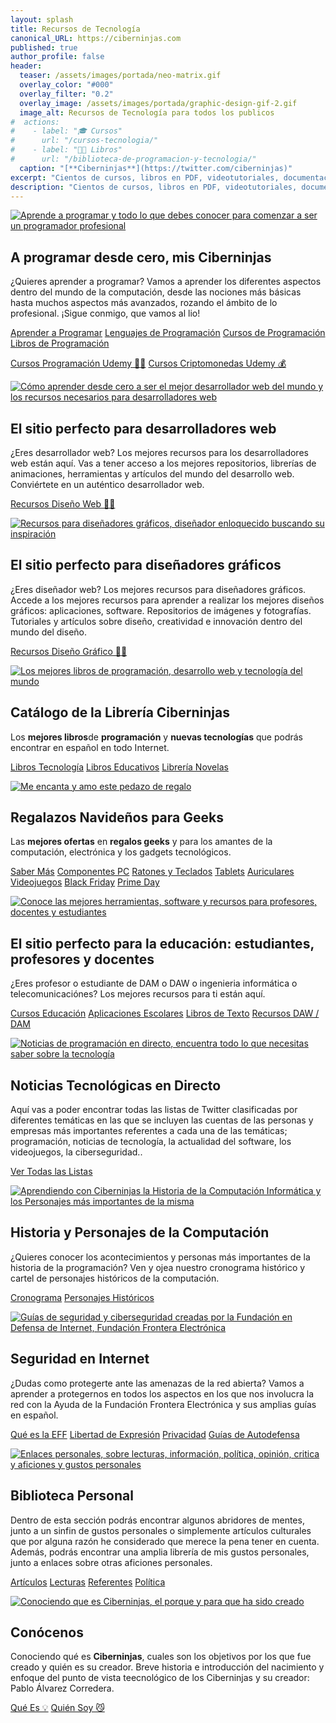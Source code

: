 ```yaml
---
layout: splash
title: Recursos de Tecnología
canonical_URL: https://ciberninjas.com
published: true
author_profile: false
header:
  teaser: /assets/images/portada/neo-matrix.gif
  overlay_color: "#000"
  overlay_filter: "0.2"
  overlay_image: /assets/images/portada/graphic-design-gif-2.gif
  image_alt: Recursos de Tecnología para todos los publicos
#  actions:
#    - label: "🎓 Cursos"
#      url: "/cursos-tecnologia/"
#    - label: "👨‍💻 Libros"
#      url: "/biblioteca-de-programacion-y-tecnologia/"
  caption: "[**Ciberninjas**](https://twitter.com/ciberninjas)"
excerpt: "Cientos de cursos, libros en PDF, videotutoriales, documentación, artículos, software y mucho más.."
description: "Cientos de cursos, libros en PDF, videotutoriales, documentación, artículos, software y mucho más.."
---
```


<!-- CAJA 1 PROGRAMACION-->
<div class="feature__wrapper">
<div class="feature__item--left">
    <div class="archive__item">
        <div class="archive__item-teaser">
            <a href="/programar/" title="Cómo aprender a programar desde cero para principiantes y recursos para programadores y desarrolladores web"><img src="/assets/images/portada/neo-matrix.gif" alt="Aprende a programar y todo lo que debes conocer para comenzar a ser un programador profesional"></a>
        </div>
        <div class="archive__item-body">
            <h2 class="archive__item-title">A programar desde cero, mis Ciberninjas</h2>
            <div class="archive__item-excerpt">
                <p>¿Quieres aprender a programar? Vamos a aprender los diferentes aspectos dentro del mundo de la computación, desde las nociones más básicas hasta muchos aspectos más avanzados, rozando el ámbito de lo profesional. ¡Sigue conmigo, que vamos al lio!</p>
            </div>
            <p><a href="/programar/" title="Cómo aprender a programar desde cero para principiantes y recursos para programadores y desarrolladores web" class="btn btn--inverse btn--large">Aprender a Programar</a> <a href="/lenguajes-programacion/" class="btn btn--inverse btn--large">Lenguajes de Programación</a> <a href="https://ouo.io/S4XkQc" title="Cómo aprender a programar desde cero para principiantes y recursos para programadores y desarrolladores web" class="btn btn--inverse btn--large">Cursos de Programación</a> <a href="https://ouo.io/WPYmyR" class="btn btn--inverse btn--large">Libros de Programación</a></p>
        </div>
    </div>
</div>
</div>
<!-- CURSOS SUBIDOS A STEEMIT -->
<div>
<p><a href="https://ouo.io/5gtlMr" title="80 Cursos de Udemy para aprender a programar" class="btn btn--inverse btn--large">Cursos Programación Udemy 👨‍💻</a> <a href="https://ouo.io/QlFpzIe" title="50 Cursos de Udemy para aprender todo sobre las cadenas de bloques, las criptomonedas: Bitcoin y Ethereum y el trading" class="btn btn--inverse btn--large">Cursos Criptomonedas Udemy 💰</a></p>
</div>
<!-- CAJA 2 - OCULTO - FRAMEWORKS -->
<div class="feature__wrapper" style="display:none;">
<div class="feature__item--left">
    <div class="archive__item">
        <div class="archive__item-teaser">
            <a href="/directo/" title="Recursos para desarrolladores web y diseñadores gráficos"><img src="https://media0.giphy.com/media/cpszGUjwmcIU0/giphy.gif?cid=790b761162fc703962d731cc93ed70c9686c7ea95827a03f&rid=giphy.gif" alt="Noticias de programación en directo, encuentra todo lo que necesitas saber sobre la tecnología"></a>
        </div>
        <div class="archive__item-body">
            <h2 class="archive__item-title">Frameworks</h2>
            <div class="archive__item-excerpt">
                <p>¿Quieres aprender a programar? Vamos a aprender los diferentes aspectos dentro del mundo de la computación, desde las nociones más básicas hasta muchos aspectos más avanzados, rozando el ámbito de lo profesional. ¡Sigue conmigo, que vamos al lio!</p>
            </div>
            <p><a href="/programar/" title="Las noticias en directo sobre desarrolladores web y programación y diseño gráfico y videojuegos" class="btn btn--inverse btn--large">Aprender a Programar desde Cero</a> <a href="https://ouo.io/S4XkQc" title="Las noticias en directo sobre desarrolladores web y programación y diseño gráfico y videojuegos" class="btn btn--inverse btn--large">Cursos de Programación</a> <a href="https://ouo.io/WPYmyR" class="btn btn--inverse btn--large">Libros de Programación</a></p>
        </div>
    </div>
</div>
</div>
<!-- CAJA 3 DESARROLLO WEB -->
<div class="feature__wrapper">
<div class="feature__item--left">
    <div class="archive__item">
        <div class="archive__item-teaser">
            <a href="/dise%C3%B1o-recursos/" title="Cómo aprender desde cero a ser el mejor desarrollador web del mundo y los recursos necesarios para desarrolladores web"><img src="/assets/images/portada/graphic-design-gif-2.gif" alt="Cómo aprender desde cero a ser el mejor desarrollador web del mundo y los recursos necesarios para desarrolladores web"></a>
        </div>
        <div class="archive__item-body">
            <h2 class="archive__item-title">El sitio perfecto para desarrolladores web</h2>
            <div class="archive__item-excerpt">
                <p>¿Eres desarrollador web? Los mejores recursos para los desarrolladores web están aquí. Vas a tener acceso a los mejores repositorios, librerías de animaciones, herramientas y artículos del mundo del desarrollo web. Conviértete en un auténtico desarrollador web.</p>
            </div>
            <p><a href="/dise%C3%B1o-recursos/" title="Las noticias en directo sobre desarrolladores web y programación y diseño gráfico y videojuegos" class="btn btn--inverse btn--large">Recursos Diseño Web 👨‍💻</a></p>
        </div>
    </div>
</div>
</div>
<!-- CAJA 4 DISEÑADORES GRÁFICOS -->
<div class="feature__wrapper">
<div class="feature__item--left">
    <div class="archive__item">
        <div class="archive__item-teaser">
            <a href="/diseño-grafico/" title="Recursos para diseñadores gráficos"><img src="/assets/images/portada/disenador-rodando.gif" alt="Recursos para diseñadores gráficos, diseñador enloquecido buscando su inspiración"></a>
        </div>
        <div class="archive__item-body">
            <h2 class="archive__item-title">El sitio perfecto para diseñadores gráficos</h2>
            <div class="archive__item-excerpt">
                <p>¿Eres diseñador web? Los mejores recursos para diseñadores gráficos. Accede a los mejores recursos para aprender a realizar los mejores diseños gráficos: aplicaciones, software. Repositorios de imágenes y fotografías. Tutoriales y artículos sobre diseño, creatividad e innovación dentro del mundo del diseño.</p>
            </div>
            <p><a href="/diseño-grafico/" title="Las noticias en directo sobre desarrolladores web y programación y diseño gráfico y videojuegos" class="btn btn--inverse btn--large">Recursos Diseño Gráfico 👨‍🎨</a></p>
        </div>
    </div>
</div>
</div>
<!-- CAJA 5 BIS - LIBRERÍA -->
<div class="feature__wrapper">
<div class="feature__item--left">
    <div class="archive__item">
        <div class="archive__item-teaser">
            <a href="/catalogo/" title="El Catálogo de la Librería de Ciberninjas"><img src="/assets/images/portada/libros-mariposa.gif" alt="Los mejores libros de programación, desarrollo web y tecnología del mundo"></a>
        </div>
        <div class="archive__item-body">
            <h2 class="archive__item-title">Catálogo de la Librería Ciberninjas</h2>
            <div class="archive__item-excerpt">
                <p>Los <strong>mejores libros</strong>de <strong>programación</strong> y <strong>nuevas tecnologías</strong> que podrás encontrar en español en todo Internet.</p>
            </div>
            <p><a href="/libros/" class="btn btn--inverse btn--large">Libros Tecnología</a> <a href="/libros-texto/" class="btn btn--inverse btn--large">Libros Educativos</a> <a href="/libreria/" class="btn btn--inverse btn--large">Librería Novelas</a></p>
        </div>
    </div>
</div>
</div>
<!-- CAJA 5 - REGALOS -->
<div class="feature__wrapper">
<div class="feature__item--left">
    <div class="archive__item">
        <div class="archive__item-teaser">
            <a href="/amazon/" title="El Regalazo de Navidad para Geeks"><img src="/assets/images/portada/regalo-pequeno-disfrutando.gif" alt="Me encanta y amo este pedazo de regalo"></a>
        </div>
        <div class="archive__item-body">
            <h2 class="archive__item-title">Regalazos Navideños para Geeks</h2>
            <div class="archive__item-excerpt">
                <p>Las <strong>mejores ofertas</strong> en <strong>regalos geeks</strong> y para los amantes de la computación, electrónica y los gadgets tecnológicos.</p>
            </div>
            <p><a href="/amazon/" class="btn btn--inverse btn--large">Saber Más</a> <a href="/ordenadores-componentes/" class="btn btn--inverse btn--large">Componentes PC</a> <a href="/teclados-ratones-diseño/" class="btn btn--inverse btn--large">Ratones y Teclados</a> <a href="/tablets-graficas/" class="btn btn--inverse btn--large">Tablets</a> <a href="/auriculares-diseño/" class="btn btn--inverse btn--large">Auriculares</a> <a href="/videojuegos/" class="btn btn--inverse btn--large">Videojuegos</a> <a href="/black-friday-amazon/" class="btn btn--inverse btn--large">Black Friday</a> <a href="/prime-day-amazon/" class="btn btn--inverse btn--large">Prime Day</a></p>
        </div>
    </div>
</div>
</div>
<!-- CAJA 5 - OCULTO - BIS REGALOS GEEKS -->
<div class="feature__wrapper" style="display:none;">
<div class="feature__item--left">
    <div class="archive__item">
        <div class="archive__item-teaser">
            <a href="/amazon/" title="El Regalazo de Navidad para Geeks"><img src="/assets/images/portada/regalo-pequeno-disfrutando.gif" alt="Me encanta y amo este pedazo de regalo"></a>
        </div>
        <div class="archive__item-body">
            <h2 class="archive__item-title">Regalazos Navideños para Geeks</h2>
            <div class="archive__item-excerpt">
                <p>Las <strong>mejores ofertas</strong> en libros de programación y <strong>regalos</strong> especiales para geeks o cualquier amante de la computación, la electrónica o los gadgets tecnológicos.</p>
            </div>
            <p><a href="/amazon/" class="btn btn--inverse btn--large">Saber Más</a> <a href="/ordenadores-componentes/" class="btn btn--inverse btn--large">Componentes PC</a> <a href="/teclados-ratones-diseño/" class="btn btn--inverse btn--large">Ratones y Teclados</a> <a href="/tablets-graficas/" class="btn btn--inverse btn--large">Tablets</a> <a href="/auriculares-diseño/" class="btn btn--inverse btn--large">Auriculares</a> <a href="/videojuegos/" class="btn btn--inverse btn--large">Videojuegos</a> <a href="/black-friday-amazon/" class="btn btn--inverse btn--large">Black Friday</a> <a href="/prime-day-amazon/" class="btn btn--inverse btn--large">Prime Day</a></p>
        </div>
    </div>
</div>
</div>
<!-- CAJA 6 ESTUDIANTES -->
<div class="feature__wrapper">
<div class="feature__item--left">
    <div class="archive__item">
        <div class="archive__item-teaser">
            <a href="/directo/" title="Conoce las mejores herramientas, software y recursos para profesores, docentes y estudiantes"><img src="https://media0.giphy.com/media/cpszGUjwmcIU0/giphy.gif?cid=790b761162fc703962d731cc93ed70c9686c7ea95827a03f&rid=giphy.gif" alt="Conoce las mejores herramientas, software y recursos para profesores, docentes y estudiantes"></a>
        </div>
        <div class="archive__item-body">
            <h2 class="archive__item-title">El sitio perfecto para la educación: estudiantes, profesores y docentes</h2>
            <div class="archive__item-excerpt">
                <p>¿Eres profesor o estudiante de DAM o DAW o ingenieria informática o telecomunicaciónes? Los mejores recursos para ti están aquí.</p>
            </div>
            <p><a href="/cursos-educacion/" title="Los mejores cursos sobre Educación enfocados a profesores y docentes" class="btn btn--inverse btn--large">Cursos Educación</a> <a href="/las-mejores-aplicaciones-escolares-seguimiento-tareas/" title="Las mejores aplicaciones escolares para gestionar la tarea de diario" class="btn btn--inverse btn--large">Aplicaciones Escolares</a> <a href="/libros-texto/" title="Los libros educativos de texto de Formación Profesional Tecnólogica" class="btn btn--inverse btn--large">Libros de Texto</a> <a href="/recursos-daw/" title="Los mejores libros gratis con los que formate en cualquier ciclo formativo de Formación Profesional Tecnólogica" class="btn btn--inverse btn--large">Recursos DAW / DAM</a></p>
        </div>
    </div>
</div>
</div>
<!-- CAJA 6 BIS NOTICIAS EN DIRECTO DE TECNOLOGÍA -->
<div class="feature__wrapper">
<div class="feature__item--left">
    <div class="archive__item">
        <div class="archive__item-teaser">
            <a href="/directo/" title="Noticias en Directo"><img src="/assets/images/portada/ultima-hora-rojo.gif" alt="Noticias de programación en directo, encuentra todo lo que necesitas saber sobre la tecnología"></a>
        </div>
        <div class="archive__item-body">
            <h2 class="archive__item-title">Noticias Tecnológicas en Directo</h2>
            <div class="archive__item-excerpt">
                <p>Aquí vas a poder encontrar todas las listas de Twitter clasificadas por diferentes temáticas en las que se incluyen las cuentas de las personas y empresas más importantes referentes a cada una de las temáticas; programación, noticias de tecnología, la actualidad del software, los videojuegos, la ciberseguridad..</p>
            </div>
            <p><a href="/directo/" title="Las noticias en directo sobre desarrolladores web y programación y diseño gráfico y videojuegos" class="btn btn--inverse btn--large">Ver Todas las Listas</a></p>
        </div>
    </div>
</div>
</div>
<!-- CAJA 7 HISTORIA Y PERSONAJES DE COMPUTACION -->
<div class="feature__wrapper">
<div class="feature__item--left">
    <div class="archive__item">
        <div class="archive__item-teaser">
            <a href="/historia-computadora/" title="Aprendiendo con Ciberninjas la Historia de la Computación Informática y los Personajes más importantes de la misma"><img src="/assets/images/portada/creando-codigo-antiguo.gif" alt="Aprendiendo con Ciberninjas la Historia de la Computación Informática y los Personajes más importantes de la misma"></a>
        </div>
        <div class="archive__item-body">
            <h2 class="archive__item-title">Historia y Personajes de la Computación</h2>
            <div class="archive__item-excerpt">
                <p>¿Quieres conocer los acontecimientos y personas más importantes de la historia de la programación? Ven y ojea nuestro cronograma histórico y cartel de personajes históricos de la computación.</p>
            </div>
            <p><a href="/cronograma/" title="Conociendo con Ciberninjas los acontecimientos más importantes de la historia de la programación" class="btn btn--inverse btn--large">Cronograma</a> <a href="/personajes-historicos/" title="Conociendo con Ciberninjas los personajes más importantes de la historia de la programación" class="btn btn--inverse btn--large">Personajes Históricos</a></p>
        </div>
    </div>
</div>
</div>
<!-- CAJA 8 SEGURIDAD EN INTERNET Y EFF -->
<div class="feature__wrapper">
<div class="feature__item--left">
    <div class="archive__item">
        <div class="archive__item-teaser">
            <a href="/eff/" title="Entra y lee todos los artículos de la Fundación Frontera Electrónica en Español"><img src="/assets/images/portada/peligro-candado.gif" alt="Guías de seguridad y ciberseguridad creadas por la Fundación en Defensa de Internet, Fundación Frontera Electrónica"></a>
        </div>
        <div class="archive__item-body">
            <h2 class="archive__item-title">Seguridad en Internet</h2>
            <div class="archive__item-excerpt">
                <p>¿Dudas como protegerte ante las amenazas de la red abierta? Vamos a aprender a protegernos en todos los aspectos en los que nos involucra la red con la Ayuda de la Fundación Frontera Electrónica y sus amplias guías en español.</p>
            </div>
            <p><a href="/eff/fundacion-frontera-electronica/" title="Cono todo sobre la  EFF, la principal organización sin fines de lucro que defiende la privacidad digital, la libertad de expresión y la innovación" class="btn btn--inverse btn--large">Qué es la EFF</a> <a href="/eff/libertad-expresion/" class="btn btn--inverse btn--large">Libertad de Expresión</a> <a href="/eff/privacidad/" class="btn btn--inverse btn--large">Privacidad</a> <a href="/eff/autodefensa/" class="btn btn--inverse btn--large">Guías de Autodefensa</a></p>
        </div>
    </div>
</div>
</div>
<!-- Gráfica: https://app.flourish.studio/visualisation/1093102/edit -->
<!-- CAJA 10 ENLACES Y BLOG PERSONAL -->
<div class="feature__wrapper">
<div class="feature__item--left">
    <div class="archive__item">
        <div class="archive__item-teaser">
            <a href="/rosepac/" title="Cosas y Gustos de Ciberninjas"><img src="https://i.ibb.co/rv8wcTJ/give-love-heart-corazon-rosa.gif" alt="Enlaces personales, sobre lecturas, información, política, opinión, critica y aficiones y gustos personales"></a>
        </div>
        <div class="archive__item-body">
            <h2 class="archive__item-title">Biblioteca Personal</h2>
            <div class="archive__item-excerpt">
                <p>Dentro de esta sección podrás encontrar algunos abridores de mentes, junto a un sinfin de gustos personales o simplemente artículos culturales que por alguna razón he considerado que merece la pena tener en cuenta. Además, podrás encontrar una amplia librería de mis gustos personales, junto a enlaces sobre otras aficiones personales.</p>
            </div>
            <p><a href="/articulos/" title="Qué es Ciberninjas" class="btn btn--inverse btn--large">Artículos</a> <a href="/lecturas/" class="btn btn--inverse btn--large">Lecturas</a> <a href="/referentes-historicos/" class="btn btn--inverse btn--large">Referentes</a> <a href="/politica/" class="btn btn--inverse btn--large">Política</a></p>
        </div>
    </div>
</div>
</div>
<!-- CAJA 9 CONOCIENDO A CIBERNINJAS -->
<div class="feature__wrapper">
<div class="feature__item--left">
    <div class="archive__item">
        <div class="archive__item-teaser">
            <a href="/que-es-ciberninjas/" title="Qué es Ciberninjas"><img src="/assets/images/portada/baby-yoda-guiño.gif" alt="Conociendo que es Ciberninjas, el porque y para que ha sido creado"></a>
        </div>
        <div class="archive__item-body">
            <h2 class="archive__item-title">Conócenos</h2>
            <div class="archive__item-excerpt">
                <p>Conociendo qué es <strong>Ciberninjas</strong>, cuales son los objetivos por los que fue creado y quién es su creador. Breve historia e introducción del nacimiento y enfoque del punto de vista teecnológico de los Ciberninjas y su creador: Pablo Álvarez Corredera.</p>
            </div>
            <p><a href="/que-es-ciberninjas/" title="Qué es Ciberninjas" class="btn btn--inverse btn--large">Qué Es 💡</a> <a href="/quien-soy/" title="Quién es el creador  de Ciberninjas" class="btn btn--inverse btn--large">Quién Soy 😼</a></p>
        </div>
    </div>
</div>
</div>

<!-- /assets/images/logos/ciberninjas-emoji-160-110px.png - https://i.ibb.co/kDrKP82/hola-mundo-ciberninjas.jpg -->
